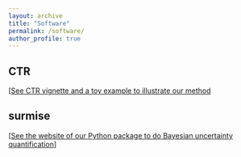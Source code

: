 ```yaml
---
layout: archive
title: "Software"
permalink: /software/
author_profile: true
---
```


## CTR

[[See CTR vignette and a toy example to illustrate our method]({{https://ozgesurer.github.io}}/files/ctr-vignette.Rmd)
## surmise

[[See the website of our Python package to do Bayesian uncertainty quantification](https://surmise.readthedocs.io/en/latest/)]
